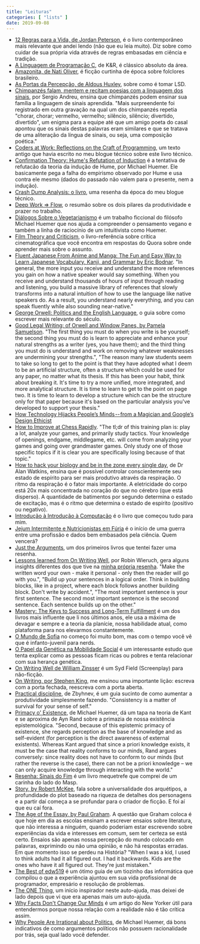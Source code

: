 ```yaml
---
title: "Leituras"
categories: [ "lists" ]
date: 2019-09-08
---
```

 - [12 Regras para a Vida, de Jordan Peterson](/12-rules-for-life-jordan-b-peterson), é o livro contemporâneo mais relevante que andei lendo (não que eu leia muito). Diz sobre como cuidar de sua própria vida através de regras embasadas em ciência e tradição.
 - [A Linguagem de Programação C](/the-c-programming-language), de K&R, é clássico absoluto da área.
 - [Amazonita, de Nati Oliver](/amazonita), é ficção curtinha de época sobre folclores brasileiro.
 - [As Portas da Percepção, de Aldous Huxley](/as-portas-da-percepcao), sobre como é tomar LSD.
 - [Chimpanzés falam, mentem e recitam poesias com a linguagem dos sinais](https://exame.abril.com.br/ciencia/chimpanzes-falam-mentem-e-recitam-poesias-com-a-linguagem-dos-sinais/), por Sergio Andreu, ensina que chimpanzés podem ensinar sua família a linguagem de sinais aprendida. "Mais surpreendente foi registrado em outra gravação na qual um dos chimpanzés repetia "chorar, chorar; vermelho, vermelho; silêncio, silêncio; divertido, divertido", um enigma para a equipe até que um amigo poeta do casal apontou que os sinais destas palavras eram similares e que se tratava de uma aliteração da língua de sinais, ou seja, uma composição poética."
 - [Coders at Work: Reflections on the Craft of Programming](/coders-at-work), um texto antigo que havia escrito no meu blogue técnico sobre este livro técnico.
 - [Confirmation Theory: Hume's Refutation of Induction](/confirmation-theory) é a tentativa de refutacão da teoria da indução de Hume, por Michael Huemer. Ele basicamente pega a falha do empirismo observado por Hume e usa contra ele mesmo (dados do passado não valem para o presente, nem a indução).
 - [Crash Dump Analysis: o livro](/crash-dump-analysis-o-livro), uma resenha da época do meu blogue técnico.
 - [Deep Work => Flow](/deep-work-flow), o resumão sobre os dois pilares da produtividade e prazer no trabalho.
 - [Diálogos Sobre o Vegetarianismo](/dialogos-sobre-o-vegetarianismo) é um trabalho ficcional do filósofo Michael Huemer que nos ajuda a compreender o pensamento vegano e também a linha de raciocínio de um intuitivista como Huemer.
 - [Film Theory and Criticism](/film-theory-and-criticism), o livro-referência sobre crítica cinematográfica que você encontra em respostas do Quora sobre onde aprender mais sobre o assunto.
 - [Fluent Japanese From Anime and Manga: The Fun and Easy Way to Learn Japanese Vocabulary, Kanji, and Grammar by Eric Bodnar](https://www.amazon.com/Fluent-Japanese-Anime-Manga-Vocabulary-ebook/dp/B07MRGPJH2). "In general, the more input you receive and understand the more references you gain on how a native speaker would say something. When you receive and understand thousands of hours of input through reading and listening, you build a massive library of references that slowly transforms into a natural intuition of how to use the language like native speakers do. As a result, you understand nearly everything, and you can speak fluently while also sounding near-native."
 - [George Orwell: Politics and the English Language](/george-orwell-politics-and-the-english-language), o guia sobre como escrever mais relevante do século.
 - [Good Legal Writing: of Orwell and Window Panes, by Pamela Samuelson](https://scholarship.law.berkeley.edu/cgi/viewcontent.cgi?article=2050&context=facpubs). "The first thing you must do when you write is be yourself; the second thing you must do is learn to appreciate and enhance your natural strengths as a writer (yes, you have them); and the third thing you must do is understand and work on removing whatever weaknesses are undermining your strengths.", "The reason many law students seem to take so long to get to the point is that they have adopted what I deem to be an artificial structure, often a structure which could be used for any paper, no matter what its thesis. If this has been your habit, think about breaking it. It's time to try a more unified, more integrated, and more analytical structure. It is time to learn to get to the point on page two. It is time to learn to develop a structure which can be the structure only for that paper because it's based on the particular analysis you've developed to support your thesis."
 - [How Technology Hijacks People’s Minds -- from a Magician and Google’s Design Ethicist](/leitura-how-technology-hijacks-peoples-minds)
 - [How to Improve at Chess Rapidly](https://miproconsulting.com/how-to-improve-at-chess-rapidly/). "The tl;dr of this training plan is: play a lot, analyze your games, and primarily study tactics. Your knowledge of openings, endgame, middlegame, etc. will come from analyzing your games and going over grandmaster games. Only study one of those specific topics if it is clear you are specifically losing because of that topic."
 - [How to hack your biology and be in the zone every single day](https://www.youtube.com/watch?v=0xc3XdOiGGI), de Dr Alan Watkins, ensina que é possível controlar conscientemente seu estado de espírito para ser mais produtivo através da respiração. O ritmo da respiração é o fator mais importante. A eletricidade do corpo está 20x mais concentrada no coração do que no cérebro (que está disperso). A quantidade de batimentos por segundo determina o estado de excitação, mas é o ritmo que determina o estado de espírito (positivo ou negativo).
 - [Introdução à Introdução à Computação](/introducao-a-introducao-a-computacao) é o livro que começou tudo para mim.
 - [Jejum Intermitente e Nutricionistas em Fúria](/jejum-intermitente-e-nutricionistas-em-furia) é o início de uma guerra entre uma profissão e dados bem embasados pela ciência. Quem vencerá?
 - [Just the Arguments](/just-the-arguments), um dos primeiros livros que tentei fazer uma resenha.
 - [Lessons learned from On Writing Well](https://www.robinwieruch.de/lessons-learned-on-writing-well/), por Robin Wieruch, gera alguns insights diferentes dos que tive na [minha própria resenha](/reading/on-writing-well). "Make the written word your own - make it personal - only then the reader will go with you.", "Build up your sentences in a logical order. Think in building blocks, like in a project, where each block follows another building block. Don't write by accident.", "The most important sentence is your first sentence. The second most important sentence is the second sentence. Each sentence builds up on the other."
 - [Mastery: The Keys to Success and Long-Term Fulfillment](/livro-mastering-the-key-to-success-and-long-term-fulfillment) é um dos livros mais influente que li nos últimos anos, ele usa a máxima de devagar e sempre e a teoria da planície, nossa habilidade atual, como plataforma para nos elevarmos constantemente.
 - [O Mundo de Sofia](/o-mundo-de-sofia) no começo foi muito bom, mas com o tempo você vê que é infanto-juvenil para nerds.
 - [O Papel da Genética na Mobilidade Social](/o-papel-da-genetica-na-mobilidade-social) é um interessante estudo que tenta explicar como as pessoas ficam ricas ou pobres e tenta relacionar com sua herança genética.
 - [On Writing Well de William Zinsser](/on-writing-well) é um Syd Field (Screenplay) para não-ficção.
 - [On Writing, por Stephen King](/on-writing-stephen-king), me ensinou uma importante lição: escreva com a porta fechada, reescreva com a porta aberta.
 - [Practical discipline](http://www.wisdomination.com/practical-discipline/), de Zbyhnev, é um guia sucinto de como aumentar a produtividade simplesmente fazendo. "Consistency is a matter of survival for your sense of self."
 - [Primacy o' Existence](http://www.owl232.net/papers/rand2.htm), de Michael Huemer, dá um tapa na teoria de Kant e se aproxima de Ayn Rand sobre a primazia de nossa existência epistemológica. "Second, because of this epistemic primacy of existence, she regards perception as the base of knowledge and as self-evident (for perception is the direct awareness of external existents). Whereas Kant argued that since a priori knowledge exists, it must be the case that reality conforms to our minds, Rand argues conversely: since reality does not have to conform to our minds (but rather the reverse is the case), there can not be a priori knowledge – we can only acquire knowledge through interacting with the world."
 - [Resenha: Sinais do Fim](/sinais-do-fim) é um livro mequetrefe que comprei de um carinha do lado do Masp.
 - [Story, by Robert McKee](/story-robert-mckee), fala sobre a universalidade dos arquétipos, a profundidade do plot baseado na riqueza de detalhes dos personagens e a partir daí começa a se profundar para o criador de ficção. E foi aí que eu caí fora.
 - [The Age of the Essay, by Paul Graham](http://www.paulgraham.com/essay.html).  A questão que Graham coloca é que hoje em dia as escolas ensinam a escrever ensaios sobre literatura, que não interessa a ninguém, quando poderiam estar escrevendo sobre experiências da vida e interesses em comum, sem ter certeza se está certo. Ensaios são apenas nossa percepção do mundo colocado em palavras, exprimindo ou não uma opinião, e não há respostas erradas. Em que momento isso se perdeu na História? "When I was a kid, I used to think adults had it all figured out. I had it backwards. Kids are the ones who have it all figured out. They're just mistaken."
 - [The Best of edw519](/the-best-of-edw519) é um ótimo guia de um tiozinho das informática que compilou o que a experiência ajuntou em sua vida profissional de programador, empresário e resolução de problemas.
 - [The ONE Thing](/the-one-thing), um início inspirador neste auto-ajuda, mas deixei de lado depois que vi que era apenas mais um auto-ajuda.
 - [Why Facts Don't Change Our Minds](/why-facts-dont-change-our-minds) é um artigo do New Yorker útil para entendermos porque nossa relação com a realidade não é tão crítica assim.
 - [Why People Are Irrational about Politics](/why-people-are-irrational-about-politics), de Michael Huemer, dá bons indicativos de como argumentos políticos não possuem racionalidade por trás, seja qual lado você defender.
